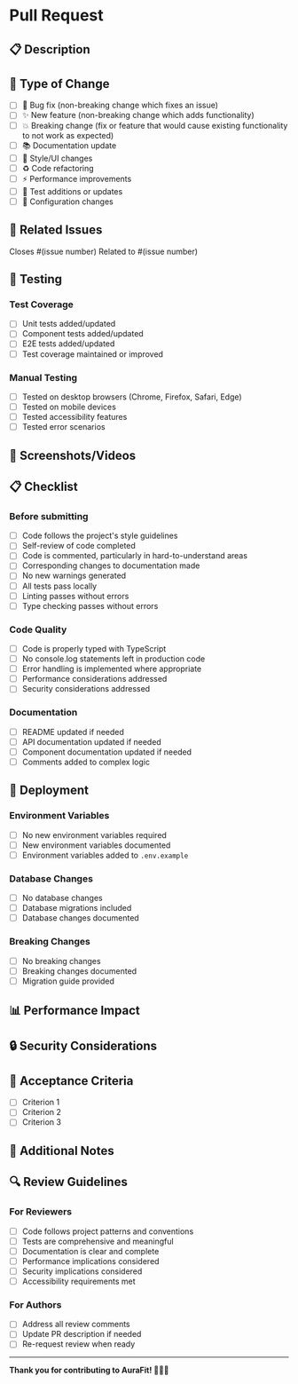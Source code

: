 # Pull Request

## 📋 Description

<!-- Provide a brief description of the changes made -->

## 🎯 Type of Change

- [ ] 🐛 Bug fix (non-breaking change which fixes an issue)
- [ ] ✨ New feature (non-breaking change which adds functionality)
- [ ] 💥 Breaking change (fix or feature that would cause existing functionality to not work as expected)
- [ ] 📚 Documentation update
- [ ] 🎨 Style/UI changes
- [ ] ♻️ Code refactoring
- [ ] ⚡ Performance improvements
- [ ] 🧪 Test additions or updates
- [ ] 🔧 Configuration changes

## 🔗 Related Issues

<!-- Link to any related issues -->
Closes #(issue number)
Related to #(issue number)

## 🧪 Testing

### Test Coverage
- [ ] Unit tests added/updated
- [ ] Component tests added/updated
- [ ] E2E tests added/updated
- [ ] Test coverage maintained or improved

### Manual Testing
- [ ] Tested on desktop browsers (Chrome, Firefox, Safari, Edge)
- [ ] Tested on mobile devices
- [ ] Tested accessibility features
- [ ] Tested error scenarios

## 📸 Screenshots/Videos

<!-- If applicable, add screenshots or videos to help explain your changes -->

## 📋 Checklist

### Before submitting
- [ ] Code follows the project's style guidelines
- [ ] Self-review of code completed
- [ ] Code is commented, particularly in hard-to-understand areas
- [ ] Corresponding changes to documentation made
- [ ] No new warnings generated
- [ ] All tests pass locally
- [ ] Linting passes without errors
- [ ] Type checking passes without errors

### Code Quality
- [ ] Code is properly typed with TypeScript
- [ ] No console.log statements left in production code
- [ ] Error handling is implemented where appropriate
- [ ] Performance considerations addressed
- [ ] Security considerations addressed

### Documentation
- [ ] README updated if needed
- [ ] API documentation updated if needed
- [ ] Component documentation updated if needed
- [ ] Comments added to complex logic

## 🚀 Deployment

### Environment Variables
- [ ] No new environment variables required
- [ ] New environment variables documented
- [ ] Environment variables added to `.env.example`

### Database Changes
- [ ] No database changes
- [ ] Database migrations included
- [ ] Database changes documented

### Breaking Changes
- [ ] No breaking changes
- [ ] Breaking changes documented
- [ ] Migration guide provided

## 📊 Performance Impact

<!-- Describe any performance implications of your changes -->

## 🔒 Security Considerations

<!-- Describe any security implications of your changes -->

## 🎯 Acceptance Criteria

<!-- List the acceptance criteria for this PR -->

- [ ] Criterion 1
- [ ] Criterion 2
- [ ] Criterion 3

## 📝 Additional Notes

<!-- Any additional information that reviewers should know -->

## 🔍 Review Guidelines

### For Reviewers
- [ ] Code follows project patterns and conventions
- [ ] Tests are comprehensive and meaningful
- [ ] Documentation is clear and complete
- [ ] Performance implications considered
- [ ] Security implications considered
- [ ] Accessibility requirements met

### For Authors
- [ ] Address all review comments
- [ ] Update PR description if needed
- [ ] Re-request review when ready

---

**Thank you for contributing to AuraFit! 🏃‍♂️💪**
